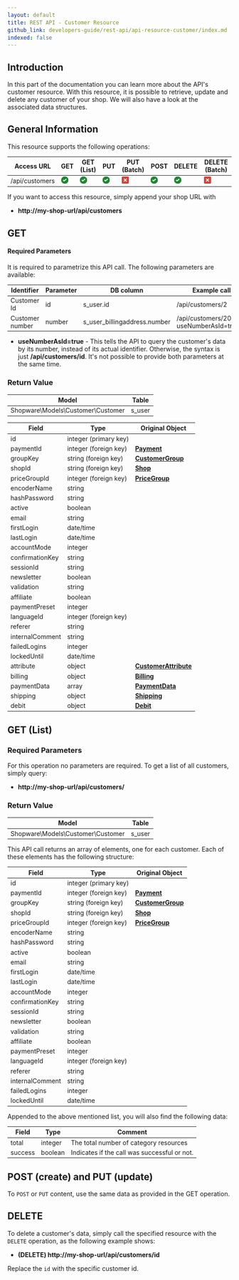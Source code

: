 ```yaml
---
layout: default
title: REST API - Customer Resource
github_link: developers-guide/rest-api/api-resource-customer/index.md
indexed: false
---
```


## Introduction

In this part of the documentation you can learn more about the API's customer resource. With this resource, it is possible to retrieve, update and delete any customer of your shop. We will also have a look at the associated data structures.

## General Information

This resource supports the following operations:

|  Access URL                 | GET                   | GET (List)            | PUT                   | PUT (Batch)         | POST                 | DELETE                | DELETE (Batch)      |
|-----------------------------|-----------------------|-----------------------|-----------------------|---------------------|----------------------|-----------------------|---------------------|
| /api/customers              | ![Yes](../img/yes.png) | ![Yes](../img/yes.png) | ![Yes](../img/yes.png) | ![No](../img/no.png) | ![Yes](../img/yes.png) | ![Yes](../img/yes.png) | ![No](../img/no.png) |

If you want to access this resource, simply append your shop URL with

* **http://my-shop-url/api/customers**

## GET

#### Required Parameters

It is required to parametrize this API call. The following parameters are available:

| Identifier      | Parameter | DB column                    | Example call                              |
|-----------------|-----------|------------------------------|-------------------------------------------|
| Customer Id     | id        | s_user.id                    | /api/customers/2                          |
| Customer number | number    | s_user_billingaddress.number | /api/customers/20003?useNumberAsId=true   |

* **useNumberAsId=true** - This tells the API to query the customer's data by its number, instead of its actual identifier. Otherwise, the syntax is just **/api/customers/id**. It's not possible to provide both parameters at the same time.

### Return Value

| Model                                 | Table                 |
|------------------------------------|-----------------------|
| Shopware\Models\Customer\Customer  | s_user                |

| Field                 | Type                  | Original Object                                                               |
|-----------------------|-----------------------|-------------------------------------------------------------------------------|
| id                    | integer (primary key) |                                                                                 |
| paymentId             | integer (foreign key) | **[Payment](../models/#payment-data)**                                         |
| groupKey              | string (foreign key)  | **[CustomerGroup](../models/#customer-group)**                                    |
| shopId                | string (foreign key)  | **[Shop](../models/#shop)**                                                     |
| priceGroupId          | integer (foreign key) | **[PriceGroup](../models/#price-group)**                                          |
| encoderName           | string                |                                                                                 |
| hashPassword          | string                |                                                                                 |
| active                | boolean                |                                                                                |
| email                 | string                |                                                                                |
| firstLogin            | date/time                |                                                                                |
| lastLogin             | date/time                |                                                                                |
| accountMode           | integer                |                                                                                |
| confirmationKey       | string                |                                                                                |
| sessionId             | string                |                                                                                |
| newsletter            | boolean                |                                                                                |
| validation            | string                |                                                                                |
| affiliate             | boolean                |                                                                                |
| paymentPreset         | integer                |                                                                                |
| languageId            | integer (foreign key) |                                                                                |
| referer               | string                |                                                                                |
| internalComment       | string                |                                                                                |
| failedLogins          | integer                |                                                                                |
| lockedUntil           | date/time                |                                                                                |
| attribute             | object                | **[CustomerAttribute](../models/#customer-attribute)**                            |
| billing               | object                | **[Billing](../models/#billing)**                                                |
| paymentData           | array                    | **[PaymentData](../models/#payment-data)**                                        |
| shipping              | object                | **[Shipping](../models/#shipping)**                                            |
| debit                 | object                | **[Debit](../models/#debit)**                                                    |

## GET (List)

### Required Parameters
For this operation no parameters are required.
To get a list of all customers, simply query:

* **http://my-shop-url/api/customers/**

### Return Value
| Model                                 | Table                 |
|------------------------------------|-----------------------|
| Shopware\Models\Customer\Customer  | s_user                 |

This API call returns an array of elements, one for each customer. Each of these elements has the following structure:

| Field                 | Type                  | Original Object                                                               |
|-----------------------|-----------------------|-------------------------------------------------------------------------------|
| id                    | integer (primary key) |                                                                                 |
| paymentId                | integer (foreign key) | **[Payment](../models/#payment-instance)**                                     |
| groupKey                | string (foreign key)  | **[CustomerGroup](../models/#customer-group)**                                    |
| shopId                | string (foreign key)  | **[Shop](../models/#shop)**                                                     |
| priceGroupId            | integer (foreign key) | **[PriceGroup](../models/#price-group)**                                          |
| encoderName            | string                |                                                                                 |
| hashPassword            | string                |                                                                                 |
| active                | boolean                |                                                                                |
| email                    | string                |                                                                                |
| firstLogin            | date/time                |                                                                                |
| lastLogin                | date/time                |                                                                                |
| accountMode            | integer                |                                                                                |
| confirmationKey        | string                |                                                                                |
| sessionId                | string                |                                                                                |
| newsletter            | boolean                |                                                                                |
| validation            | string                |                                                                                |
| affiliate                | boolean                |                                                                                |
| paymentPreset            | integer                |                                                                                |
| languageId            | integer (foreign key) |                                                                                |
| referer                | string                |                                                                                |
| internalComment        | string                |                                                                                |
| failedLogins            | integer                |                                                                                |
| lockedUntil            | date/time                |                                                                                |

Appended to the above mentioned list, you will also find the following data:

| Field               | Type                  | Comment                                            |
|---------------------|-----------------------|-------------------------------------------------|
| total                  | integer                  | The total number of category resources          |
| success              | boolean                  | Indicates if the call was successful or not.    |

## POST (create) and PUT (update)

To `POST` or `PUT` content, use the same data as provided in the GET operation.

## DELETE

To delete a customer's data, simply call the specified resource with the `DELETE` operation, as the following example shows:

* **(DELETE) http://my-shop-url/api/customers/id**

Replace the `id` with the specific customer id.
